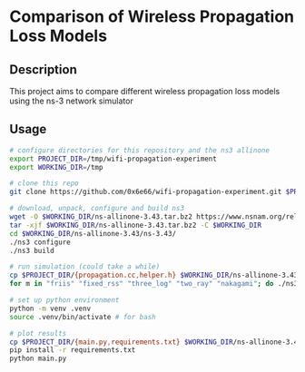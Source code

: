 # Comparison of Wireless Propagation Loss Models

## Description
This project aims to compare different wireless propagation loss models using the
ns-3 network simulator

## Usage
```bash
# configure directories for this repository and the ns3 allinone
export PROJECT_DIR=/tmp/wifi-propagation-experiment
export WORKING_DIR=/tmp

# clone this repo
git clone https://github.com/0x6e66/wifi-propagation-experiment.git $PROJECT_DIR

# download, unpack, configure and build ns3
wget -O $WORKING_DIR/ns-allinone-3.43.tar.bz2 https://www.nsnam.org/releases/ns-allinone-3.43.tar.bz2
tar -xjf $WORKING_DIR/ns-allinone-3.43.tar.bz2 -C $WORKING_DIR
cd $WORKING_DIR/ns-allinone-3.43/ns-3.43/
./ns3 configure
./ns3 build

# run simulation (could take a while)
cp $PROJECT_DIR/{propagation.cc,helper.h} $WORKING_DIR/ns-allinone-3.43/ns-3.43/scratch/
for m in "friis" "fixed_rss" "three_log" "two_ray" "nakagami"; do ./ns3 run propagation.cc -- --model=$m; done

# set up python environment
python -m venv .venv
source .venv/bin/activate # for bash

# plot results
cp $PROJECT_DIR/{main.py,requirements.txt} $WORKING_DIR/ns-allinone-3.43/ns-3.43/
pip install -r requirements.txt
python main.py
```
